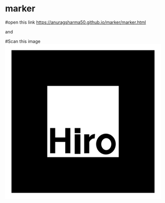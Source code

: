 # marker

#open this link
 https://anuragsharma50.github.io/marker/marker.html
 
 and
 
 #Scan this image
![Screenshot](https://github.com/anuragsharma50/marker/blob/main/hiro.png)
